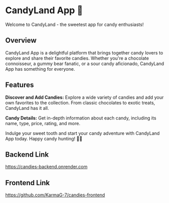 # CandyLand App 🍫

Welcome to CandyLand - the sweetest app for candy enthusiasts!

## Overview

CandyLand App is a delightful platform that brings together candy lovers to explore and share their favorite candies. Whether you're a chocolate connoisseur, a gummy bear fanatic, or a sour candy aficionado, CandyLand App has something for everyone.

## Features

**Discover and Add Candies:** Explore a wide variety of candies and add your own favorites to the collection. From classic chocolates to exotic treats, CandyLand has it all.

**Candy Details:** Get in-depth information about each candy, including its name, type, price, rating, and more.

Indulge your sweet tooth and start your candy adventure with CandyLand App today. Happy candy hunting! :candy::lollipop:

## Backend Link

https://candies-backend.onrender.com

## Frontend Link

https://github.com/KarmaG-7/candies-frontend
